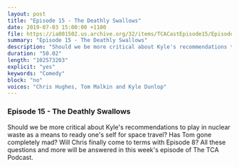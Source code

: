 ```yaml
---
layout: post
title: "Episode 15 - The Deathly Swallows"
date: 2019-07-03 15:00:00 +1100
file: https://ia801502.us.archive.org/32/items/TCACastEpisode15/Episode%2015.mp3
summary: "Episode 15 - The Deathly Swallows"
description: "Should we be more critical about Kyle's recommendations to play in nuclear waste as a means to ready one's self for space travel? Has Tom gone completely mad? Will Chris finally come to terms with Episode 8? All these questions and more will be answered in this week's episode of The TCA Podcast."
duration: "50.02"
length: "102573203"
explicit: "yes"
keywords: "Comedy"
block: "no"
voices: "Chris Hughes, Tom Malkin and Kyle Dunlop"
---
```


### Episode 15 - The Deathly Swallows

Should we be more critical about Kyle's recommendations to play in nuclear waste as a means to ready one's self for space travel? Has Tom gone completely mad? Will Chris finally come to terms with Episode 8? All these questions and more will be answered in this week's episode of The TCA Podcast.

